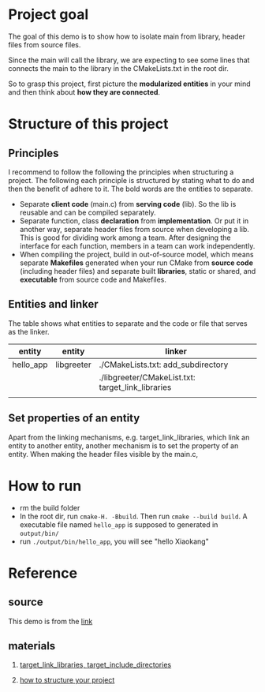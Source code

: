 # Project goal

The goal of this demo is to show how to isolate main from library, header files from source files.

Since the main will call the library, we are expecting to see some lines that connects the main to the library in the CMakeLists.txt in the root dir.

So to grasp this project, first picture the **modularized entities** in your mind and then think about **how they are connected**.  



# Structure of this project

## Principles

I recommend to follow the following the principles when structuring a project. The following each principle is structured by stating what to do and then the benefit of   adhere to it. The bold words are the entities to separate. 

* Separate **client code** (main.c) from **serving code** (lib). So the lib is reusable and can be compiled separately.
* Separate function, class **declaration** from **implementation**. Or put it in another way, separate header files from source when developing a lib. This is good for dividing work among a team. After designing the interface for  each function, members in a team can work independently. 
* When compiling the project, build in out-of-source model, which means separate **Makefiles** generated when your run CMake from **source code** (including header files) and separate built **libraries**, static or shared, and **executable** from source code and Makefiles.

## Entities and linker

The table shows what entities to separate and the code or file that serves as the linker.

| entity    | entity     | linker                                            |
| --------- | ---------- | ------------------------------------------------- |
| hello_app | libgreeter | ./CMakeLists.txt: add_subdirectory                |
|           |            | ./libgreeter/CMakeList.txt: target_link_libraries |
|           |            |                                                   |

## Set properties of an entity

Apart from the linking mechanisms, e.g.  target_link_libraries, which link an entity to another entity, another mechanism is to set the property of an entity. When making the header files visible by the main.c, 



# How to run

* rm the build folder
* In the root dir, run ```cmake-H. -Bbuild```. Then run ```cmake --build build```. A executable file named ```hello_app``` is supposed to generated in ```output/bin/```
* run ```./output/bin/hello_app```, you will see "hello Xiaokang" 

# Reference

## source

This demo is from the [link](http://cprieto.com/posts/2017/03/cmake-and-libraries-part-1.html)

## materials

1. [target_link_libraries, target_include_directories](https://schneide.blog/2016/04/08/modern-cmake-with-target_link_libraries/)

2. [how to structure your project](https://cliutils.gitlab.io/modern-cmake/chapters/basics/structure.html)

   